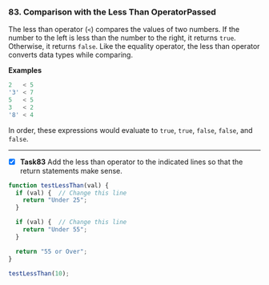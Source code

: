 ### 83. Comparison with the Less Than OperatorPassed
The less than operator (`<`) compares the values of two numbers. If the number to the left is less than the number to the right, it returns `true`. Otherwise, it returns `false`. Like the equality operator, the less than operator converts data types while comparing.

**Examples**
```js
2   < 5
'3' < 7
5   < 5
3   < 2
'8' < 4
```
In order, these expressions would  evaluate to `true`, `true`, `false`, `false`, and `false`.

***********************************

- [x] **Task83** Add the less than operator to the indicated lines so that the return statements make sense.


```js
function testLessThan(val) {
  if (val) {  // Change this line
    return "Under 25";
  }

  if (val) {  // Change this line
    return "Under 55";
  }

  return "55 or Over";
}

testLessThan(10);
```